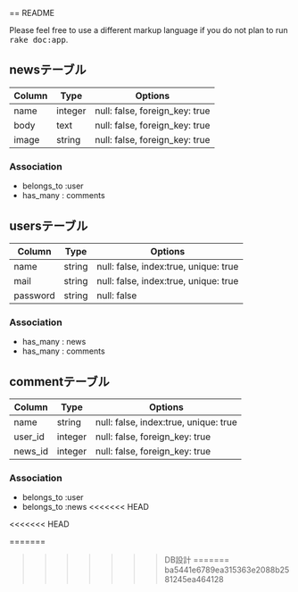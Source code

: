 == README

Please feel free to use a different markup language if you do not plan to run
<tt>rake doc:app</tt>.

## newsテーブル
|Column|Type|Options|
|------|----|-------|
|name|integer|null: false, foreign_key: true|
|body|text|null: false, foreign_key: true|
|image|string|null: false, foreign_key: true|

### Association
- belongs_to :user
- has_many : comments

## usersテーブル
|Column|Type|Options|
|------|----|-------|
|name|string|null: false, index:true, unique: true|
|mail|string|null: false, index:true, unique: true|
|password|string|null: false|

### Association
- has_many : news
- has_many : comments

## commentテーブル
|Column|Type|Options|
|------|----|-------|
|name|string|null: false, index:true, unique: true|
|user_id|integer|null: false, foreign_key: true|
|news_id|integer|null: false, foreign_key: true|

### Association
- belongs_to :user
- belongs_to :news
<<<<<<< HEAD

<<<<<<< HEAD



=======
>>>>>>> DB設計
=======
>>>>>>> ba5441e6789ea315363e2088b2581245ea464128
